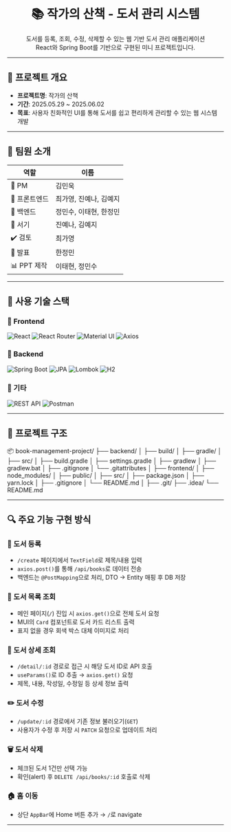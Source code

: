 <h1 align="center">📚 작가의 산책 - 도서 관리 시스템</h1>

<p align="center">
  도서를 등록, 조회, 수정, 삭제할 수 있는 웹 기반 도서 관리 애플리케이션<br/>
  React와 Spring Boot를 기반으로 구현된 미니 프로젝트입니다.
</p>

---

## 📌 프로젝트 개요

- **프로젝트명**: 작가의 산책
- **기간**: 2025.05.29 ~ 2025.06.02
- **목표**: 사용자 친화적인 UI를 통해 도서를 쉽고 편리하게 관리할 수 있는 웹 시스템 개발

---

## 👥 팀원 소개

| 역할 | 이름 |
|------|------|
| 🧠 PM | 김민욱 |
| 🎨 프론트엔드 | 최가영, 진예나, 김예지 |
| 🔧 백엔드 | 정민수, 이태현, 한정민 |
| 📝 서기 | 진예나, 김예지 |
| ✔️ 검토 | 최가영 |
| 🧾 발표 | 한정민 |
| 📊 PPT 제작 | 이태현, 정민수 |

---

## 🔧 사용 기술 스택

### 🔹 Frontend

![React](https://img.shields.io/badge/React-61DAFB?style=for-the-badge&logo=React&logoColor=black)
![React Router](https://img.shields.io/badge/React%20Router-CA4245?style=for-the-badge&logo=reactrouter&logoColor=white)
![Material UI](https://img.shields.io/badge/MUI-007FFF?style=for-the-badge&logo=mui&logoColor=white)
![Axios](https://img.shields.io/badge/Axios-5A29E4?style=for-the-badge)

### 🔹 Backend

![Spring Boot](https://img.shields.io/badge/Spring%20Boot-6DB33F?style=for-the-badge&logo=springboot&logoColor=white)
![JPA](https://img.shields.io/badge/JPA-Hibernate-59666C?style=for-the-badge&logo=hibernate)
![Lombok](https://img.shields.io/badge/Lombok-CA2131?style=for-the-badge)
![H2](https://img.shields.io/badge/H2_DB-1A237E?style=for-the-badge)

### 🔹 기타

![REST API](https://img.shields.io/badge/REST%20API-00599C?style=for-the-badge)
![Postman](https://img.shields.io/badge/Postman-FF6C37?style=for-the-badge&logo=postman&logoColor=white)


---

## 📁 프로젝트 구조
📦 book-management-project/
├── backend/
│   ├── build/
│   ├── gradle/
│   ├── src/
│   ├── build.gradle
│   ├── settings.gradle
│   ├── gradlew
│   ├── gradlew.bat
│   ├── .gitignore
│   └── .gitattributes
│
├── frontend/
│   ├── node_modules/
│   ├── public/
│   ├── src/
│   ├── package.json
│   ├── yarn.lock
│   ├── .gitignore
│   └── README.md
│
├── .git/
├── .idea/
└── README.md

---

## 🔍 주요 기능 구현 방식

### 📘 도서 등록
- `/create` 페이지에서 `TextField`로 제목/내용 입력
- `axios.post()`를 통해 `/api/books`로 데이터 전송
- 백엔드는 `@PostMapping`으로 처리, DTO → Entity 매핑 후 DB 저장

### 📖 도서 목록 조회
- 메인 페이지(`/`) 진입 시 `axios.get()`으로 전체 도서 요청
- MUI의 `Card` 컴포넌트로 도서 카드 리스트 출력
- 표지 없을 경우 회색 박스 대체 이미지로 처리

### 📄 도서 상세 조회
- `/detail/:id` 경로로 접근 시 해당 도서 ID로 API 호출
- `useParams()`로 ID 추출 → `axios.get()` 요청
- 제목, 내용, 작성일, 수정일 등 상세 정보 출력

### ✏️ 도서 수정
- `/update/:id` 경로에서 기존 정보 불러오기(`GET`)
- 사용자가 수정 후 저장 시 `PATCH` 요청으로 업데이트 처리

### 🗑 도서 삭제
- 체크된 도서 1건만 선택 가능
- 확인(alert) 후 `DELETE /api/books/:id` 호출로 삭제

### 🏠 홈 이동
- 상단 `AppBar`에 Home 버튼 추가 → `/`로 navigate


---




